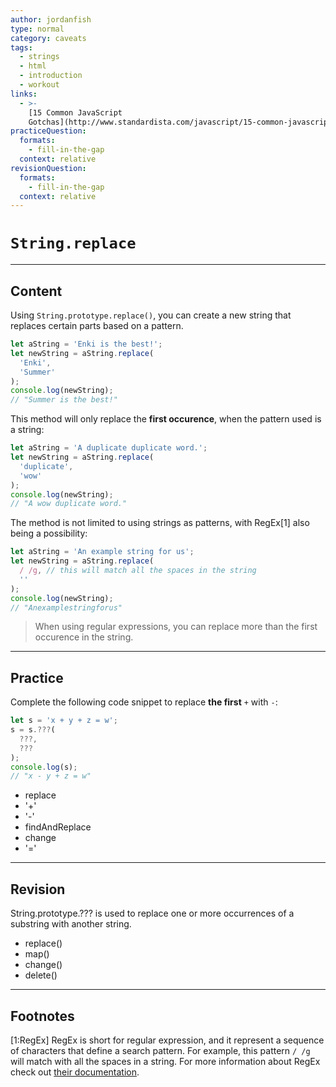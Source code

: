 ```yaml
---
author: jordanfish
type: normal
category: caveats
tags:
  - strings
  - html
  - introduction
  - workout
links:
  - >-
    [15 Common JavaScript
    Gotchas](http://www.standardista.com/javascript/15-common-javascript-gotchas/){website}
practiceQuestion:
  formats:
    - fill-in-the-gap
  context: relative
revisionQuestion:
  formats:
    - fill-in-the-gap
  context: relative
---
```


# `String.replace`


---

## Content

Using `String.prototype.replace()`, you can create a new string that replaces certain parts based on a pattern.

```js
let aString = 'Enki is the best!';
let newString = aString.replace(
  'Enki',
  'Summer'
);
console.log(newString);
// "Summer is the best!"
```

This method will only replace the **first occurence**, when the pattern used is a string:

```js
let aString = 'A duplicate duplicate word.';
let newString = aString.replace(
  'duplicate',
  'wow'
);
console.log(newString);
// "A wow duplicate word."
```

The method is not limited to using strings as patterns, with RegEx[1] also being a possibility:

```js
let aString = 'An example string for us';
let newString = aString.replace(
  / /g, // this will match all the spaces in the string
  ''
);
console.log(newString);
// "Anexamplestringforus"
```

> When using regular expressions, you can replace more than the first occurence in the string. 


---

## Practice

Complete the following code snippet to replace **the first** `+` with `-`:

```javascript
let s = 'x + y + z = w';
s = s.???(
  ???,
  ???
);
console.log(s); 
// "x - y + z = w"
```

- replace
- '+'
- '-'
- findAndReplace
- change
- '='


---

## Revision

String.prototype.??? is used to replace one or more occurrences of a substring with another string.

- replace()
- map()
- change()
- delete()


---

## Footnotes

[1:RegEx]
RegEx is short for regular expression, and it represent a sequence of characters that define a search pattern. For example, this pattern `/ /g` will match with all the spaces in a string. For more information about RegEx check out [their documentation](https://developer.mozilla.org/en-US/docs/Web/JavaScript/Guide/Regular_Expressions).
 

